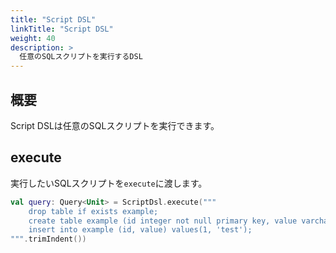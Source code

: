 ```yaml
---
title: "Script DSL"
linkTitle: "Script DSL"
weight: 40
description: >
  任意のSQLスクリプトを実行するDSL
---
```


## 概要

Script DSLは任意のSQLスクリプトを実行できます。

## execute

実行したいSQLスクリプトを`execute`に渡します。

```kotlin
val query: Query<Unit> = ScriptDsl.execute("""
    drop table if exists example;
    create table example (id integer not null primary key, value varchar(20));
    insert into example (id, value) values(1, 'test');
""".trimIndent())
```